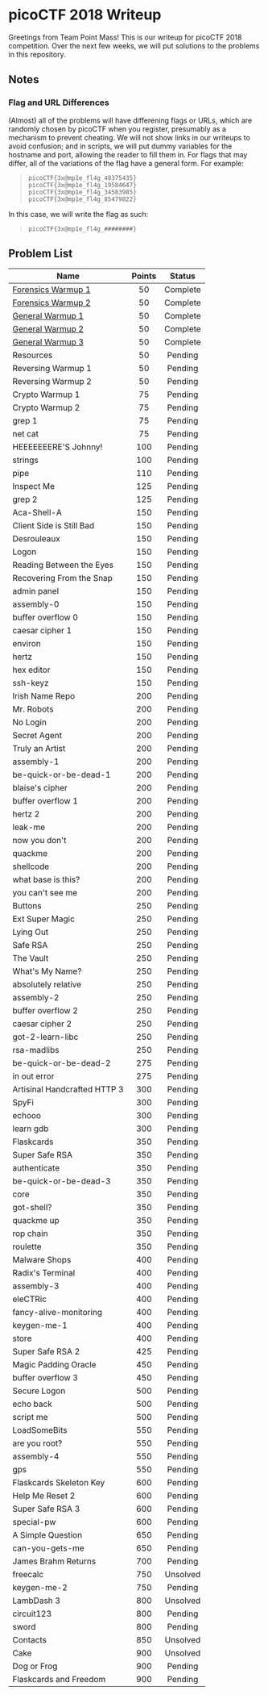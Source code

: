 # picoCTF 2018 Writeup
Greetings from Team Point Mass!
This is our writeup for picoCTF 2018 competition. Over the next few weeks, we will put solutions to the problems in this repository.

## Notes
### Flag and URL Differences
(Almost) all of the problems will have differening flags or URLs, which are randomly chosen by picoCTF when you register, presumably as a mechanism to prevent cheating. We will not show links in our writeups to avoid confusion; and in scripts, we will put dummy variables for the hostname and port, allowing the reader to fill them in. For flags that may differ, all of the variations of the flag have a general form. For example:

> `picoCTF{3x@mp1e_fl4g_48375435}`  
> `picoCTF{3x@mp1e_fl4g_19584647}`  
> `picoCTF{3x@mp1e_fl4g_34583985}`  
> `picoCTF{3x@mp1e_fl4g_85479822}`

In this case, we will write the flag as such:

> `picoCTF{3x@mp1e_fl4g_########}`

## Problem List

Name | Points | Status
--- | :---: | :---:
[Forensics Warmup 1](problems/forensics-warmup-1/forensics-warmup-1.md) | 50 | Complete
[Forensics Warmup 2](problems/forensics-warmup-2/forensics-warmup-2.md) | 50 | Complete
[General Warmup 1](problems/general-warmup-1/general-warmup-1.md) | 50 | Complete
[General Warmup 2](problems/general-warmup-2/general-warmup-2.md) | 50 | Complete
[General Warmup 3](problems/general-warmup-3/general-warmup-3.md) | 50 | Complete
Resources | 50 | Pending
Reversing Warmup 1 | 50 | Pending
Reversing Warmup 2 | 50 | Pending
Crypto Warmup 1 | 75 | Pending
Crypto Warmup 2 | 75 | Pending
grep 1 | 75 | Pending
net cat | 75 | Pending
HEEEEEEERE'S Johnny! | 100 | Pending
strings | 100 | Pending
pipe | 110 | Pending
Inspect Me | 125 | Pending
grep 2 | 125 | Pending
Aca-Shell-A | 150 | Pending
Client Side is Still Bad | 150 | Pending
Desrouleaux | 150 | Pending
Logon | 150 | Pending
Reading Between the Eyes | 150 | Pending
Recovering From the Snap | 150 | Pending
admin panel | 150 | Pending
assembly-0 | 150 | Pending
buffer overflow 0 | 150 | Pending
caesar cipher 1 | 150 | Pending
environ | 150 | Pending
hertz | 150 | Pending
hex editor | 150 | Pending
ssh-keyz | 150 | Pending
Irish Name Repo | 200 | Pending
Mr. Robots | 200 | Pending
No Login | 200 | Pending
Secret Agent | 200 | Pending
Truly an Artist | 200 | Pending
assembly-1 | 200 | Pending
be-quick-or-be-dead-1 | 200 | Pending
blaise's cipher | 200 | Pending
buffer overflow 1 | 200 | Pending
hertz 2 | 200 | Pending
leak-me | 200 | Pending
now you don't | 200 | Pending
quackme | 200 | Pending
shellcode | 200 | Pending
what base is this? | 200 | Pending
you can't see me | 200 | Pending
Buttons | 250 | Pending
Ext Super Magic | 250 | Pending
Lying Out | 250 | Pending
Safe RSA | 250 | Pending
The Vault | 250 | Pending
What's My Name? | 250 | Pending
absolutely relative | 250 | Pending
assembly-2 | 250 | Pending
buffer overflow 2 | 250 | Pending
caesar cipher 2 | 250 | Pending
got-2-learn-libc | 250 | Pending
rsa-madlibs | 250 | Pending
be-quick-or-be-dead-2 | 275 | Pending
in out error | 275 | Pending
Artisinal Handcrafted HTTP 3 | 300 | Pending
SpyFi | 300 | Pending
echooo | 300 | Pending
learn gdb | 300 | Pending
Flaskcards | 350 | Pending
Super Safe RSA | 350 | Pending
authenticate | 350 | Pending
be-quick-or-be-dead-3 | 350 | Pending
core | 350 | Pending
got-shell? | 350 | Pending
quackme up | 350 | Pending
rop chain | 350 | Pending
roulette | 350 | Pending
Malware Shops | 400 | Pending
Radix's Terminal | 400 | Pending
assembly-3 | 400 | Pending
eleCTRic | 400 | Pending
fancy-alive-monitoring | 400 | Pending
keygen-me-1 | 400 | Pending
store | 400 | Pending
Super Safe RSA 2 | 425 | Pending
Magic Padding Oracle | 450 | Pending
buffer overflow 3 | 450 | Pending
Secure Logon | 500 | Pending
echo back | 500 | Pending
script me | 500 | Pending
LoadSomeBits | 550 | Pending
are you root? | 550 | Pending
assembly-4 | 550 | Pending
gps | 550 | Pending
Flaskcards Skeleton Key | 600 | Pending
Help Me Reset 2 | 600 | Pending
Super Safe RSA 3 | 600 | Pending
special-pw | 600 | Pending
A Simple Question | 650 | Pending
can-you-gets-me | 650 | Pending
James Brahm Returns | 700 | Pending
freecalc | 750 | Unsolved
keygen-me-2 | 750 | Pending
LambDash 3 | 800 | Unsolved
circuit123 | 800 | Pending
sword | 800 | Pending
Contacts | 850 | Unsolved
Cake | 900 | Unsolved
Dog or Frog | 900 | Pending
Flaskcards and Freedom | 900 | Pending


